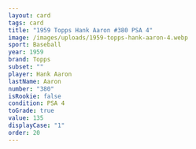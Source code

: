 ```yaml
---
layout: card
tags: card
title: "1959 Topps Hank Aaron #380 PSA 4"
image: /images/uploads/1959-topps-hank-aaron-4.webp
sport: Baseball
year: 1959
brand: Topps
subset: ""
player: Hank Aaron
lastName: Aaron
number: "380"
isRookie: false
condition: PSA 4
toGrade: true
value: 135
displayCase: "1"
order: 20
---
```

